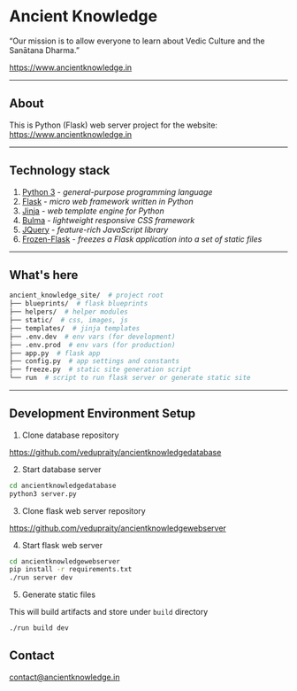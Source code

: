 # Ancient Knowledge

“Our mission is to allow everyone to learn about Vedic Culture and the Sanātana Dharma.”

https://www.ancientknowledge.in

---

## About

This is Python (Flask) web server project for the website: https://www.ancientknowledge.in

---

## Technology stack

1. [Python 3](https://www.python.org/downloads/) - *general-purpose programming language*
2. [Flask](https://palletsprojects.com/p/flask/) -  *micro web framework written in Python*
3. [Jinja](https://palletsprojects.com/p/jinja/) - *web template engine for Python*
4. [Bulma](https://bulma.io/) - *lightweight responsive CSS framework*
5. [JQuery](https://jquery.com/) - *feature-rich JavaScript library*
6. [Frozen-Flask](https://pythonhosted.org/Frozen-Flask/) - *freezes a Flask application into a set of static files*

---

## What's here

```sh
ancient_knowledge_site/  # project root
├── blueprints/  # flask blueprints
├── helpers/  # helper modules
├── static/  # css, images, js
├── templates/  # jinja templates
├── .env.dev  # env vars (for development)
├── .env.prod  # env vars (for production)
├── app.py  # flask app
├── config.py  # app settings and constants
├── freeze.py  # static site generation script
└── run  # script to run flask server or generate static site
```

---

## Development Environment Setup

1. Clone database repository

https://github.com/vedupraity/ancientknowledgedatabase

2. Start database server

```sh
cd ancientknowledgedatabase
python3 server.py
```

3. Clone flask web server repository

https://github.com/vedupraity/ancientknowledgewebserver

4. Start flask web server

```sh
cd ancientknowledgewebserver
pip install -r requirements.txt
./run server dev
```

5. Generate static files

This will build artifacts and store under `build` directory

```sh
./run build dev
```

## Contact

contact@ancientknowledge.in
